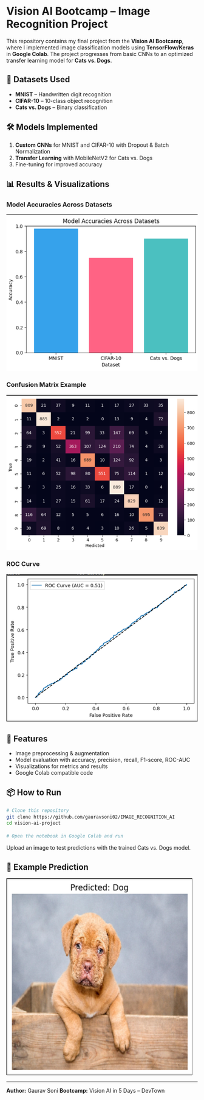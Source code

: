 # Vision AI Bootcamp – Image Recognition Project

This repository contains my final project from the **Vision AI Bootcamp**, where I implemented image classification models using **TensorFlow/Keras** in **Google Colab**. The project progresses from basic CNNs to an optimized transfer learning model for **Cats vs. Dogs**.

## 📂 Datasets Used
- **MNIST** – Handwritten digit recognition
- **CIFAR-10** – 10-class object recognition
- **Cats vs. Dogs** – Binary classification

## 🛠️ Models Implemented
1. **Custom CNNs** for MNIST and CIFAR-10 with Dropout & Batch Normalization
2. **Transfer Learning** with MobileNetV2 for Cats vs. Dogs
3. Fine-tuning for improved accuracy

## 📊 Results & Visualizations

### Model Accuracies Across Datasets
![Model Accuracies](images/model_accuracies.png)

### Confusion Matrix Example
![Confusion Matrix](images/confusion_matrix.png)

### ROC Curve
![ROC Curve](images/roc_curve.png)

## 🚀 Features
- Image preprocessing & augmentation
- Model evaluation with accuracy, precision, recall, F1-score, ROC-AUC
- Visualizations for metrics and results
- Google Colab compatible code

## 📦 How to Run
```bash
# Clone this repository
git clone https://github.com/gauravsoni02/IMAGE_RECOGNITION_AI
cd vision-ai-project

# Open the notebook in Google Colab and run
```
Upload an image to test predictions with the trained Cats vs. Dogs model.

## 📌 Example Prediction
![Example Prediction](images/example_prediction.png)

---
**Author:** Gaurav Soni 
**Bootcamp:** Vision AI in 5 Days – DevTown
